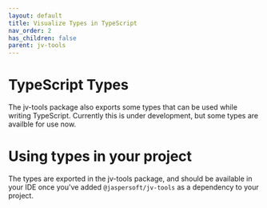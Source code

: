 ```yaml
---
layout: default
title: Visualize Types in TypeScript
nav_order: 2
has_children: false
parent: jv-tools
---
```


# TypeScript Types

The jv-tools package also exports some types that can be used while writing TypeScript. Currently this is under development, but some types are availble for use now.

# Using types in your project

The types are exported in the jv-tools package, and should be available in your IDE once you've added `@jaspersoft/jv-tools` as a dependency to your project.

